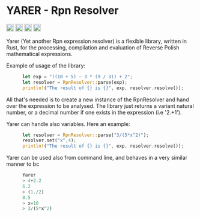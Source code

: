 
YARER - Rpn Resolver
===========================
[<img alt="github" src="https://img.shields.io/badge/github-davassi/davassi?style=for-the-badge&labelColor=555555&logo=github" height="20">](https://github.com/davassi/Yarer)
[<img alt="crates.io" src="https://img.shields.io/crates/v/syn.svg?style=for-the-badge&color=fc8d62&logo=rust" height="20">](https://crates.io/crates/yarer)
[<img alt="docs.rs" src="https://img.shields.io/badge/docs.rs-syn-66c2a5?style=for-the-badge&labelColor=555555&logo=docs.rs" height="20">](https://docs.rs/yarer)
[<img alt="build status" src="https://img.shields.io/github/actions/workflow/status/dtolnay/syn/ci.yml?branch=master&style=for-the-badge" height="20">](https://github.com/davassi/yarer/actions?query=branch%3Amaster)

Yarer (Yet another Rpn expression resolver) is a flexible library, written in Rust, for the processing, compilation and evaluation of Reverse Polish mathematical expressions.

Example of usage of the library: 
      
```rust
      let exp = "((10 + 5) – 3 * (9 / 3)) + 2";
      let resolver = RpnResolver::parse(exp);
      println!("The result of {} is {}", exp, resolver.resolve());
```

All that's needed is to create a new instance of the RpnResolver and hand over the expression to be analysed.
The library just returns a variant natural number, or a decimal number if one exists in the expression (i.e '2.+1').

Yarer can handle also variables. Here an example:

```rust
      let resolver = RpnResolver::parse("3/(5*x^2)");
      resolver.set("x",4);
      println!("The result of {} is {}", exp, resolver.resolve());
```

Yarer can be used also from command line, and behaves in a very similar manner to bc

```rust
      Yarer
      > 4+2.2
      6.2
      > (1./2)
      0.5
      > x=10
      > 3/(5*x^2)
```


